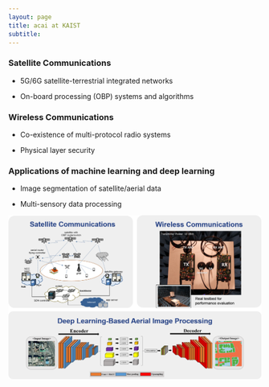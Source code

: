 ```yaml
---
layout: page
title: acai at KAIST
subtitle: 
---
```


### Satellite Communications

- 5G/6G satellite-terrestrial integrated networks 

- On-board processing (OBP) systems and algorithms 


### Wireless Communications

- Co-existence of multi-protocol radio systems 

- Physical layer security


### Applications of machine learning and deep learning 

- Image segmentation of satellite/aerial data

- Multi-sensory data processing


![image](/assets/img/research.png)
